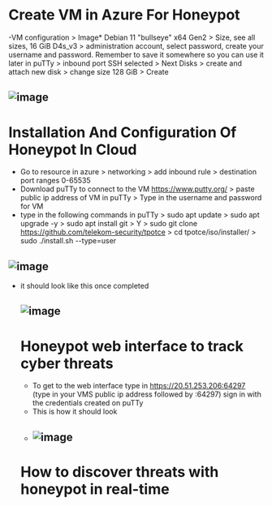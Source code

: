 # Create VM in Azure For Honeypot
-VM configuration > Image* Debian 11 "bullseye" x64 Gen2 > Size, see all sizes, 16 GiB D4s_v3 > administration account, select password, create your username and password. Remember to save it somewhere so you can use it later in puTTy > inbound port SSH selected > Next Disks > create and attach new disk > change size 128 GiB > Create 


![image](https://github.com/ali0999109/Honeypot/assets/145396907/9257d2b7-364b-4bc6-99f2-20e81c964d34)
-------
# Installation And Configuration Of Honeypot In Cloud
- Go to resource in azure > networking > add inbound rule > destination port ranges 0-65535
- Download puTTy to connect to the VM https://www.putty.org/ > paste public ip address of VM in puTTy > Type in the username and password for VM
- type in the following commands in puTTy > sudo apt update > sudo apt upgrade -y > sudo apt install git > Y > sudo git clone https://github.com/telekom-security/tpotce > cd 
  tpotce/iso/installer/ > sudo ./install.sh --type=user


 

  

![image](https://github.com/ali0999109/Honeypot/assets/145396907/351118d1-2b4e-49ee-8b29-a25e072f5615)
----
- it should look like this once completed
  
  ![image](https://github.com/ali0999109/Honeypot/assets/145396907/9c2ebd67-0064-468b-ab1a-ba790428ee3a)
  -----

  # Honeypot web interface to track cyber threats
  - To get to the web interface type in https://20.51.253.206:64297 (type in your VMS public ip address followed by :64297) sign in with the credentials created on puTTy
  - This is how it should look
  - 
     ![image](https://github.com/ali0999109/Honeypot/assets/145396907/16ae3881-52ea-494f-b53f-1c2794542052)
     --------
  # How to discover threats with honeypot in real-time
  

